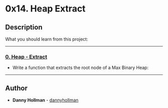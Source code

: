 # 0x14. Heap Extract

## Description
What you should learn from this project:

---

### [0. Heap - Extract](./0-heap_extract.c)
* Write a function that extracts the root node of a Max Binary Heap:

---

## Author
* **Danny Hollman** - [dannyhollman](https://github.com/dannyhollman)